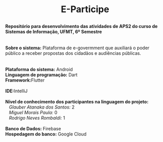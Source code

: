 # <p align="center"> E-Participe </p>
<b>Repositório para desenvolvimento das atividades de APS2 do curso de Sistemas de Informação, UFMT, 6º Semestre</b><br><br><br>
<b>Sobre o sistema:</b> Plataforma de e-govermment que auxiliará o poder público a receber propostas dos cidadãos e audiências públicas.<br><br><br>
<b>Plataforma do sistema:</b> Android<br>
<b>Linguagem de programação:</b> Dart<br>
<b>Framework:</b>Flutter<br><br>
<b>IDE:</b>IntelliJ<br><br>
<b>Nível de conhecimento dos participantes na linguagem do projeto:</b><br>
&nbsp;&nbsp;&nbsp;<i>Glauber Atanaka dos Santos:</i> 2<br>
&nbsp;&nbsp;&nbsp;<i>Miguel Morais Paula:</i> 0<br>
&nbsp;&nbsp;&nbsp;<i>Rodrigo Neves Rombaldi:</i> 1<br><br>
<b>Banco de Dados:</b> Firebase<br>
<b>Hospedagem do banco:</b> Google Cloud<br>

